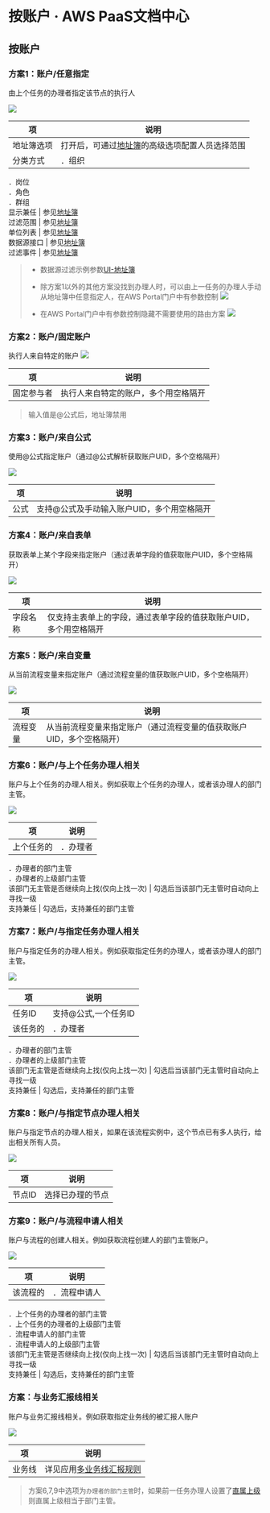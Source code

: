 # 按账户 · AWS PaaS文档中心

## 按账户

### 方案1：账户/任意指定

由上个任务的办理者指定该节点的执行人

[![](https://docs.awspaas.com/user-manual/aws-pass-console-user-manual-process-64ga/manual_task/luyou1.png)](<luyou1.png>)

项 | 说明  
---|---  
地址簿选项 | 打开后，可通过[地址簿](<https://docs.awspaas.com/user-manual/aws-pass-console-user-manual-form-vue-64ga/zj/dzb.html>)的高级选项配置人员选择范围  
分类方式 | ．组织  
．岗位  
．角色  
．群组  
显示兼任 | 参见[地址簿](<https://docs.awspaas.com/user-manual/aws-pass-console-user-manual-form-vue-64ga/zj/dzb.html>)  
过滤范围 | 参见[地址簿](<https://docs.awspaas.com/user-manual/aws-pass-console-user-manual-form-vue-64ga/zj/dzb.html>)  
单位列表 | 参见[地址簿](<https://docs.awspaas.com/user-manual/aws-pass-console-user-manual-form-vue-64ga/zj/dzb.html>)  
数据源接口 | 参见[地址簿](<https://docs.awspaas.com/user-manual/aws-pass-console-user-manual-form-vue-64ga/zj/dzb.html>)  
过滤事件 | 参见[地址簿](<https://docs.awspaas.com/user-manual/aws-pass-console-user-manual-form-vue-64ga/zj/dzb.html>)  
  
>   * 数据源过滤示例参数[UI-地址簿](<https://docs.awspaas.com/user-manual/aws-pass-console-user-manual-form-vue-64ga/zj/dzb.html>)
> 
>   * 除方案1以外的其他方案没找到办理人时，可以由上一任务的办理人手动从地址簿中任意指定人，在AWS Portal门户中有参数控制 [![](https://docs.awspaas.com/user-manual/aws-pass-console-user-manual-process-64ga/manual_task/luyou1-1.png)](<luyou1-1.png>)
> 
>   * 在AWS Portal门户中有参数控制隐藏不需要使用的路由方案 [![](https://docs.awspaas.com/user-manual/aws-pass-console-user-manual-process-64ga/manual_task/luyou1-2.png)](<luyou1-2.png>)
> 

### 方案2：账户/固定账户

执行人来自特定的账户 [![](https://docs.awspaas.com/user-manual/aws-pass-console-user-manual-process-64ga/manual_task/luyou2.png)](<luyou2.png>)

项 | 说明  
---|---  
固定参与者 | 执行人来自特定的账户，多个用空格隔开  
  
> 输入值是@公式后，地址簿禁用

### 方案3：账户/来自公式

使用@公式指定账户（通过@公式解析获取账户UID，多个空格隔开）

[![](https://docs.awspaas.com/user-manual/aws-pass-console-user-manual-process-64ga/manual_task/luyou3.png)](<luyou3.png>)

项 | 说明  
---|---  
公式 | 支持@公式及手动输入账户UID，多个用空格隔开  
  
### 方案4：账户/来自表单

获取表单上某个字段来指定账户（通过表单字段的值获取账户UID，多个空格隔开）

[![](https://docs.awspaas.com/user-manual/aws-pass-console-user-manual-process-64ga/manual_task/luyou4.png)](<luyou4.png>)

项 | 说明  
---|---  
字段名称 | 仅支持主表单上的字段，通过表单字段的值获取账户UID，多个用空格隔开  
  
### 方案5：账户/来自变量

从当前流程变量来指定账户（通过流程变量的值获取账户UID，多个空格隔开）

[![](https://docs.awspaas.com/user-manual/aws-pass-console-user-manual-process-64ga/manual_task/luyou5.png)](<luyou5.png>)

项 | 说明  
---|---  
流程变量 | 从当前流程变量来指定账户（通过流程变量的值获取账户UID，多个空格隔开）  
  
### 方案6：账户/与上个任务办理人相关

账户与上个任务的办理人相关。例如获取上个任务的办理人，或者该办理人的部门主管。

[![](https://docs.awspaas.com/user-manual/aws-pass-console-user-manual-process-64ga/manual_task/fa3.png)](<fa3.png>)

项 | 说明  
---|---  
上个任务的 | ．办理者  
．办理者的部门主管  
．办理者的上级部门主管  
该部门无主管是否继续向上找(仅向上找一次) | 勾选后当该部门无主管时自动向上寻找一级  
支持兼任 | 勾选后，支持兼任的部门主管  
  
### 方案7：账户/与指定任务办理人相关

账户与指定任务的办理人相关。例如获取指定任务的办理人，或者该办理人的部门主管。

[![](https://docs.awspaas.com/user-manual/aws-pass-console-user-manual-process-64ga/manual_task/fa4.png)](<fa4.png>)

项 | 说明  
---|---  
任务ID | 支持@公式,一个任务ID  
该任务的 | ．办理者  
．办理者的部门主管  
．办理者的上级部门主管  
该部门无主管是否继续向上找(仅向上找一次) | 勾选后当该部门无主管时自动向上寻找一级  
支持兼任 | 勾选后，支持兼任的部门主管  
  
### 方案8：账户/与指定节点办理人相关

账户与指定节点的办理人相关，如果在该流程实例中，这个节点已有多人执行，给出相关所有人员。

[![](https://docs.awspaas.com/user-manual/aws-pass-console-user-manual-process-64ga/manual_task/fa5.png)](<fa5.png>)

项 | 说明  
---|---  
节点ID | 选择已办理的节点  
  
### 方案9：账户/与流程申请人相关

账户与流程的创建人相关。例如获取流程创建人的部门主管账户。

[![](https://docs.awspaas.com/user-manual/aws-pass-console-user-manual-process-64ga/manual_task/fa6.png)](<fa6.png>)

项 | 说明  
---|---  
该流程的 | ．流程申请人  
．上个任务的办理者的部门主管  
．上个任务的办理者的上级部门主管  
．流程申请人的部门主管   
．流程申请人的上级部门主管  
该部门无主管是否继续向上找(仅向上找一次) | 勾选后当该部门无主管时自动向上寻找一级  
支持兼任 | 勾选后，支持兼任的部门主管  
  
### 方案：与业务汇报线相关

账户与业务汇报线相关。例如获取指定业务线的被汇报人账户

[![](https://docs.awspaas.com/user-manual/aws-pass-console-user-manual-process-64ga/manual_task/fa6-1.png)](<fa6-1.png>)

项 | 说明  
---|---  
业务线 | 详见应用[多业务线汇报规则](<https://docs.awspaas.com/apps/com.actionsoft.apps.addons.mreporter/install/README.html>)  
  
> 方案6,7,9中选项为`办理者的部门主管`时，如果前一任务办理人设置了[直属上级](<https://docs.awspaas.com/user-manual/aws-pass-console-user-manual-org-vue/organization/creat_people.html>)则直属上级相当于部门主管。
